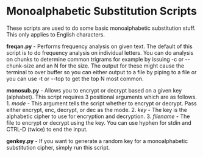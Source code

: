 # Monoalphabetic Substitution Scripts

These scripts are used to do some basic monoalphabetic substitution stuff.  This only applies to English characters.

**freqan.py** \- Performs frequency analysis on given text.  The default of this script is to do frequency analysis on
                individual letters.  You can do analysis on chunks to determine common trigrams for example by issuing
                -c or --chunk-size and an N for the size.  The output for these might cause the terminal to over buffer so
                you can either output to a file by piping to a file or you can use -t or --top to get the top N most common.
                
**monosub.py** \- Allows you to encrypt or decrypt based on a given key (alphabet).  This script requires 3 positional arguments
                 which are as follows.
                 1. _mode_     \- This argument tells the script whether to encrypt or decrypt.  Pass either encrypt, enc, decrypt,
                 or dec as the mode.
                 2. _key_      \-  The key is the alphabetic cipher to use for encryption and decryption.
                 3. _filename_ \- The file to encrypt or decrypt using the key.  You can use hyphen for stdin and CTRL-D (twice)
                 to end the input.
                 
**genkey.py** \- If you want to generate a random key for a monoalphabetic substitution cipher, simply run this script.
